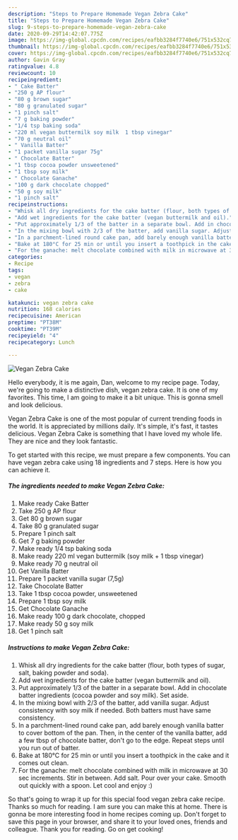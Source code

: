 ```yaml
---
description: "Steps to Prepare Homemade Vegan Zebra Cake"
title: "Steps to Prepare Homemade Vegan Zebra Cake"
slug: 9-steps-to-prepare-homemade-vegan-zebra-cake
date: 2020-09-29T14:42:07.775Z
image: https://img-global.cpcdn.com/recipes/eafbb3284f7740e6/751x532cq70/vegan-zebra-cake-recipe-main-photo.jpg
thumbnail: https://img-global.cpcdn.com/recipes/eafbb3284f7740e6/751x532cq70/vegan-zebra-cake-recipe-main-photo.jpg
cover: https://img-global.cpcdn.com/recipes/eafbb3284f7740e6/751x532cq70/vegan-zebra-cake-recipe-main-photo.jpg
author: Gavin Gray
ratingvalue: 4.8
reviewcount: 10
recipeingredient:
- " Cake Batter"
- "250 g AP flour"
- "80 g brown sugar"
- "80 g granulated sugar"
- "1 pinch salt"
- "7 g baking powder"
- "1/4 tsp baking soda"
- "220 ml vegan buttermilk soy milk  1 tbsp vinegar"
- "70 g neutral oil"
- " Vanilla Batter"
- "1 packet vanilla sugar 75g"
- " Chocolate Batter"
- "1 tbsp cocoa powder unsweetened"
- "1 tbsp soy milk"
- " Chocolate Ganache"
- "100 g dark chocolate chopped"
- "50 g soy milk"
- "1 pinch salt"
recipeinstructions:
- "Whisk all dry ingredients for the cake batter (flour, both types of sugar, salt, baking powder and soda)."
- "Add wet ingredients for the cake batter (vegan buttermilk and oil)."
- "Put approximately 1/3 of the batter in a separate bowl. Add in chocolate batter ingredients (cocoa powder and soy milk). Set aside."
- "In the mixing bowl with 2/3 of the batter, add vanilla sugar. Adjust consistency with soy milk if needed. Both batters must have same consistency."
- "In a parchment-lined round cake pan, add barely enough vanilla batter to cover bottom of the pan. Then, in the center of the vanilla batter, add a few tbsp of chocolate batter, don&#39;t go to the edge. Repeat steps until you run out of batter."
- "Bake at 180°C for 25 min or until you insert a toothpick in the cake and it comes out clean."
- "For the ganache: melt chocolate combined with milk in microwave at 30 sec increments. Stir in between. Add salt. Pour over your cake. Smooth out quickly with a spoon. Let cool and enjoy :)"
categories:
- Recipe
tags:
- vegan
- zebra
- cake

katakunci: vegan zebra cake 
nutrition: 168 calories
recipecuisine: American
preptime: "PT38M"
cooktime: "PT39M"
recipeyield: "4"
recipecategory: Lunch

---
```



![Vegan Zebra Cake](https://img-global.cpcdn.com/recipes/eafbb3284f7740e6/751x532cq70/vegan-zebra-cake-recipe-main-photo.jpg)

Hello everybody, it is me again, Dan, welcome to my recipe page. Today, we're going to make a distinctive dish, vegan zebra cake. It is one of my favorites. This time, I am going to make it a bit unique. This is gonna smell and look delicious.

Vegan Zebra Cake is one of the most popular of current trending foods in the world. It is appreciated by millions daily. It's simple, it's fast, it tastes delicious. Vegan Zebra Cake is something that I have loved my whole life. They are nice and they look fantastic.




To get started with this recipe, we must prepare a few components. You can have vegan zebra cake using 18 ingredients and 7 steps. Here is how you can achieve it.

<!--inarticleads1-->

##### The ingredients needed to make Vegan Zebra Cake:

1. Make ready  Cake Batter
1. Take 250 g AP flour
1. Get 80 g brown sugar
1. Take 80 g granulated sugar
1. Prepare 1 pinch salt
1. Get 7 g baking powder
1. Make ready 1/4 tsp baking soda
1. Make ready 220 ml vegan buttermilk (soy milk + 1 tbsp vinegar)
1. Make ready 70 g neutral oil
1. Get  Vanilla Batter
1. Prepare 1 packet vanilla sugar (7,5g)
1. Take  Chocolate Batter
1. Take 1 tbsp cocoa powder, unsweetened
1. Prepare 1 tbsp soy milk
1. Get  Chocolate Ganache
1. Make ready 100 g dark chocolate, chopped
1. Make ready 50 g soy milk
1. Get 1 pinch salt




<!--inarticleads2-->

##### Instructions to make Vegan Zebra Cake:

1. Whisk all dry ingredients for the cake batter (flour, both types of sugar, salt, baking powder and soda).
1. Add wet ingredients for the cake batter (vegan buttermilk and oil).
1. Put approximately 1/3 of the batter in a separate bowl. Add in chocolate batter ingredients (cocoa powder and soy milk). Set aside.
1. In the mixing bowl with 2/3 of the batter, add vanilla sugar. Adjust consistency with soy milk if needed. Both batters must have same consistency.
1. In a parchment-lined round cake pan, add barely enough vanilla batter to cover bottom of the pan. Then, in the center of the vanilla batter, add a few tbsp of chocolate batter, don&#39;t go to the edge. Repeat steps until you run out of batter.
1. Bake at 180°C for 25 min or until you insert a toothpick in the cake and it comes out clean.
1. For the ganache: melt chocolate combined with milk in microwave at 30 sec increments. Stir in between. Add salt. Pour over your cake. Smooth out quickly with a spoon. Let cool and enjoy :)




So that's going to wrap it up for this special food vegan zebra cake recipe. Thanks so much for reading. I am sure you can make this at home. There is gonna be more interesting food in home recipes coming up. Don't forget to save this page in your browser, and share it to your loved ones, friends and colleague. Thank you for reading. Go on get cooking!
